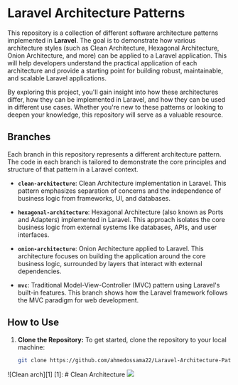 # Laravel Architecture Patterns

This repository is a collection of different software architecture patterns implemented in **Laravel**. The goal is to demonstrate how various architecture styles (such as Clean Architecture, Hexagonal Architecture, Onion Architecture, and more) can be applied to a Laravel application. This will help developers understand the practical application of each architecture and provide a starting point for building robust, maintainable, and scalable Laravel applications.

By exploring this project, you'll gain insight into how these architectures differ, how they can be implemented in Laravel, and how they can be used in different use cases. Whether you're new to these patterns or looking to deepen your knowledge, this repository will serve as a valuable resource.

## Branches

Each branch in this repository represents a different architecture pattern. The code in each branch is tailored to demonstrate the core principles and structure of that pattern in a Laravel context.

- **`clean-architecture`**: Clean Architecture implementation in Laravel. This pattern emphasizes separation of concerns and the independence of business logic from frameworks, UI, and databases.
  
- **`hexagonal-architecture`**: Hexagonal Architecture (also known as Ports and Adapters) implemented in Laravel. This approach isolates the core business logic from external systems like databases, APIs, and user interfaces.
  
- **`onion-architecture`**: Onion Architecture applied to Laravel. This architecture focuses on building the application around the core business logic, surrounded by layers that interact with external dependencies.

- **`mvc`**: Traditional Model-View-Controller (MVC) pattern using Laravel's built-in features. This branch shows how the Laravel framework follows the MVC paradigm for web development.

## How to Use

1. **Clone the Repository:**
   To get started, clone the repository to your local machine:
   ```bash
   git clone https://github.com/ahmedossama22/Laravel-Architecture-Patterns.git


![Clean arch][1]
[1]: # Clean Architecture
<img src="https://github.com/AhmedOssama22dev/Laravel-architecture-patterns/blob/clean-architecture/Diagrams/Clean%20Arch%20Laravel.drawio.svg">

